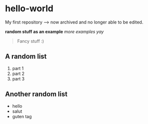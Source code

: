 # hello-world
My first repository   --> now archived and no longer able to be edited.


**random stuff as an example**
*more examples yay*

> Fancy stuff :)

## A random list
1. part 1
2. part 2
3. part 3

## Another random list
- hello
- salut
- guten tag
